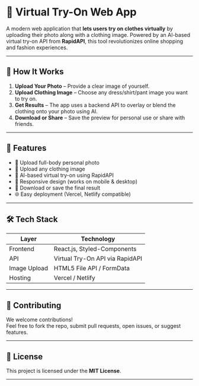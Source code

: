   # 🧥 Virtual Try-On Web App

A modern web application that **lets users try on clothes virtually** by uploading their photo along with a clothing image. Powered by an AI-based virtual try-on API from **RapidAPI**, this tool revolutionizes online shopping and fashion experiences. 

---

## 📸 How It Works     

1. **Upload Your Photo** – Provide a clear image of yourself.
2. **Upload Clothing Image** – Choose any dress/shirt/pant image you want to try on. 
3. **Get Results** – The app uses a backend API to overlay or blend the clothing onto your photo using AI. 
4. **Download or Share** – Save the preview for personal use or share with friends.
 
---

## 🚀 Features
 
- 🧍 Upload full-body personal photo
- 👕 Upload any clothing image
- 🤖 AI-based virtual try-on using RapidAPI
- 📱 Responsive design (works on mobile & desktop)
- 💾 Download or save the final result
- 🌐 Easy deployment (Vercel, Netlify compatible)

---

## 🛠️ Tech Stack

| Layer       | Technology                         |
|-------------|-------------------------------------|
| Frontend    | React.js, Styled-Components         |
| API         | Virtual Try-On API via RapidAPI     |
| Image Upload| HTML5 File API / FormData           |
| Hosting     | Vercel / Netlify                    |

---
## 🙌 Contributing

We welcome contributions!  
Feel free to fork the repo, submit pull requests, open issues, or suggest features.

---

## 📄 License

This project is licensed under the **MIT License**.

---
